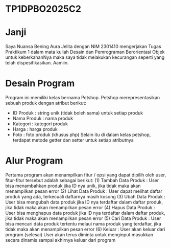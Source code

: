 # TP1DPBO2025C2

# Janji
Saya Nuansa Bening Aura Jelita dengan NIM 2301410 mengerjakan Tugas Praktikum 1 dalam mata kuliah Desain dan Pemrograman Berorientasi Objek untuk keberkahanNya maka saya tidak melakukan kecurangan seperti yang telah dispesifikasikan. Aamiin.

# Desain Program
Program ini memiliki kelas bernama Petshop. Petshop merepresentasikan sebuah produk dengan atribut berikut:
- ID Produk : string unik (tidak boleh sama) untuk setiap produk
- Nama Produk : nama produk
- Kategori : kategori produk
- Harga : harga produk
- Foto : foto produk (khusus php)
Selain itu di dalam kelas petshop, terdapat metode getter dan setter untuk setiap atributnya

# Alur Program
Pertama program akan menampilkan fitur / opsi yang dapat dipilih oleh user, fitur-fitur tersebut adalah sebagai berikut:
(1) Tambah Data Produk : User bisa menambahkan produk jika ID nya unik, jika tidak maka akan menampilkan pesan error
(2) Lihat Data Produk : User dapat melihat daftar produk yang ada, terkecuali daftarnya masih kosong
(3) Ubah Data Produk : User bisa mengubah data produk jika ID nya terdaftar dalam daftar produk, jika tidak maka akan menampilkan pesan error
(4) Hapus Data Produk : User bisa menghapus data produk jika ID nya terdaftar dalam daftar produk, jika tidak maka akan menampilkan pesan error
(5) Cari Data Produk : User bisa mencari data produk tertentu melaui nama produk yang terdaftar, jika tidak maka akan menampilkan pesan error
(6) Keluar : User akan keluar dari program (selesai)
User akan terus diminta untuk menginput masukkan secara dinamis sampai akhirnya keluar dari program
